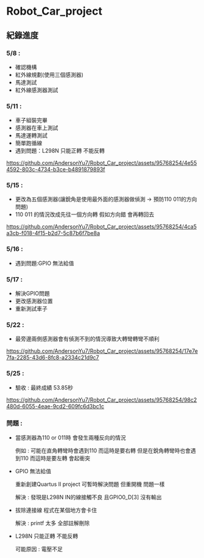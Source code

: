 # Robot_Car_project

## 紀錄進度

### 5/8 :

* 確認機構
* 紅外線規劃(使用三個感測器)
* 馬達測試
* 紅外線感測器測試


### 5/11 :

* 車子組裝完畢
* 感測器在車上測試
* 馬達運轉測試
* 簡單跑循線
* 遇到問題：L298N 只能正轉 不能反轉

https://github.com/AndersonYu7/Robot_Car_project/assets/95768254/4e554592-803c-4734-b3ce-b4891879893f

### 5/15 :

* 更改為五個感測器(讓銳角是使用最外面的感測器做偵測 -> 預防110 011的方向問題)
* 110 011 的情況改成先往一個方向轉 假如方向錯 會再轉回去

https://github.com/AndersonYu7/Robot_Car_project/assets/95768254/4ca5a3cb-f018-4f15-b2d7-5c87b6f7be8a


### 5/16 : 
* 遇到問題:GPIO 無法給值

### 5/17 : 
* 解決GPIO問題
* 更改感測器位置
* 重新測試車子

### 5/22 : 
* 最旁邊兩側感測器會有偵測不到的情況導致大轉彎轉彎不順利

https://github.com/AndersonYu7/Robot_Car_project/assets/95768254/17e7e7fa-2285-43d6-8fc8-a2334c21d9c7

### 5/25 : 
* 驗收 : 最終成績 53.85秒

https://github.com/AndersonYu7/Robot_Car_project/assets/95768254/98c2480d-6055-4eae-9cd2-609fc6d3bc1c



### 問題 :

* 當感測器為110 or 011時 會發生兩種反向的情況 

  例如 : 可能在直角轉彎時會遇到110 而這時是要右轉 但是在銳角轉彎時也會遇到110 而這時是要左轉 會起衝突
  
* GPIO 無法給值

  重新創建Quartus II project 可暫時解決問題 但重開機 問題一樣
  
  解決 : 發現是L298N IN的線接觸不良 且GPIO0_D[3] 沒有輸出

* 拔除連接線 程式在某個地方會卡住 

  解決 : printf 太多 全部註解刪除

* L298N 只能正轉 不能反轉

  可能原因 : 電壓不足
